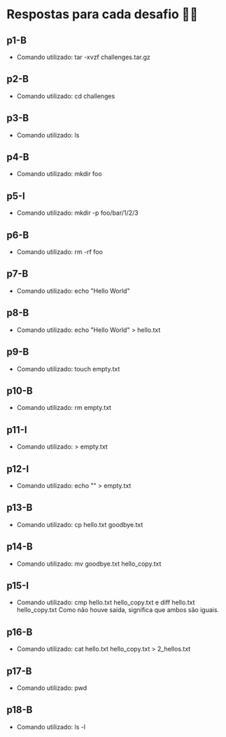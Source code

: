 # Respostas para cada desafio 👩‍💻

## p1-B

- Comando utilizado: tar -xvzf challenges.tar.gz

## p2-B

- Comando utilizado: cd challenges

## p3-B

- Comando utilizado: ls

## p4-B

- Comando utilizado: mkdir foo

## p5-I

- Comando utilizado: mkdir -p foo/bar/1/2/3

## p6-B

- Comando utilizado: rm -rf foo

## p7-B

- Comando utilizado: echo "Hello World"

## p8-B

- Comando utilizado: echo "Hello World" > hello.txt

## p9-B

- Comando utilizado: touch empty.txt

## p10-B

- Comando utilizado: rm empty.txt

## p11-I

- Comando utilizado: > empty.txt

## p12-I

- Comando utilizado: echo "" > empty.txt

## p13-B

- Comando utilizado: cp hello.txt goodbye.txt

## p14-B

- Comando utilizado: mv goodbye.txt hello_copy.txt

## p15-I

- Comando utilizado: cmp hello.txt hello_copy.txt
  e
  diff hello.txt hello_copy.txt
  Como não houve saída, significa que ambos são iguais.

## p16-B

- Comando utilizado: cat hello.txt hello_copy.txt > 2_hellos.txt

## p17-B

- Comando utilizado: pwd

## p18-B

- Comando utilizado: ls -l
